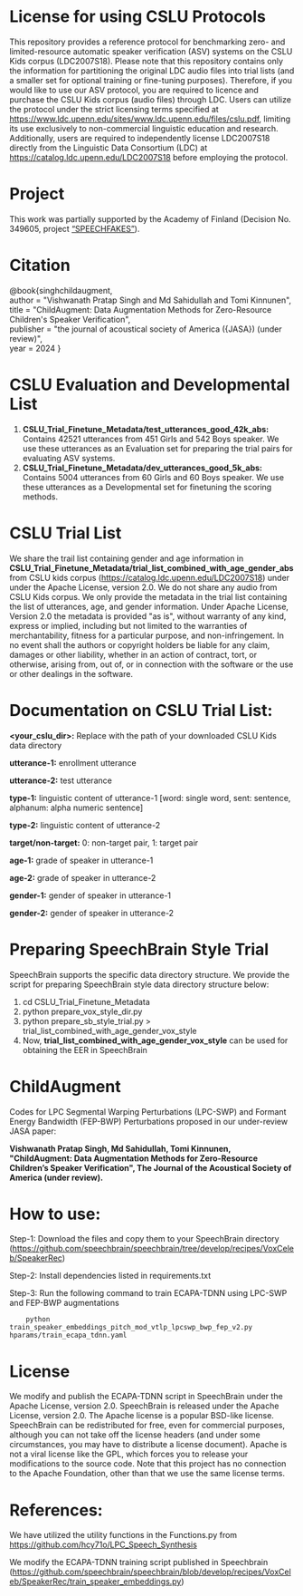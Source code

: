 # License for using CSLU Protocols
This repository provides a reference protocol for benchmarking zero- and limited-resource automatic speaker verification (ASV) systems on the CSLU Kids corpus (LDC2007S18). Please note that this repository contains only the information for partitioning the original LDC audio files into trial lists (and a smaller set for optional training or fine-tuning purposes). Therefore, if you would like to use our ASV protocol, you are required to licence and purchase the CSLU Kids corpus (audio files) through LDC. Users can utilize the protocol under the strict licensing terms specified at https://www.ldc.upenn.edu/sites/www.ldc.upenn.edu/files/cslu.pdf, limiting its use exclusively to non-commercial linguistic education and research. Additionally, users are required to independently license LDC2007S18 directly from the Linguistic Data Consortium (LDC) at https://catalog.ldc.upenn.edu/LDC2007S18 before employing the protocol.

# Project

This work was partially supported by the Academy of Finland (Decision No. 349605, project [“SPEECHFAKES”]( https://uefconnect.uef.fi/en/group/speechfakes-generalized-voice-anti-spoofing-and-voice-biometrics/)).

# Citation
@book{singhchildaugment, <br>
author = "Vishwanath Pratap Singh and Md Sahidullah and Tomi Kinnunen", <br>
title = "ChildAugment: Data Augmentation Methods for Zero-Resource Children's Speaker Verification", <br>
publisher = "the journal of acoustical society of America ({JASA}) (under review)",<br>
year = 2024 }


# CSLU Evaluation and Developmental List

1. **CSLU_Trial_Finetune_Metadata/test_utterances_good_42k_abs:** Contains 42521 utterances from 451 Girls and  542 Boys speaker. We use these utterances as an Evaluation set for preparing the trial pairs for evaluating ASV systems.
2. **CSLU_Trial_Finetune_Metadata/dev_utterances_good_5k_abs:** Contains 5004 utterances from 60 Girls and  60 Boys speaker. We use these utterances as a Developmental set for finetuning the scoring methods.

# CSLU Trial List

We share the trail list containing gender and age information in **CSLU_Trial_Finetune_Metadata/trial_list_combined_with_age_gender_abs** from CSLU kids corpus (https://catalog.ldc.upenn.edu/LDC2007S18) under under the Apache License, version 2.0. We do not share any audio from CSLU Kids corpus. We only provide the metadata in the trial list containing the list of utterances, age, and gender information. Under Apache License, Version 2.0 the metadata is provided "as is", without warranty of any kind, express or implied, including but not limited to the warranties of merchantability, fitness for a particular purpose, and non-infringement. In no event shall the authors or copyright holders be liable for any claim, damages or other liability, whether in an action of contract, tort, or otherwise, arising from, out of, or in connection with the software or the use or other dealings in the software.

# Documentation on CSLU Trial List:

**<your_cslu_dir>:** Replace with the path of your downloaded CSLU Kids data directory

**utterance-1:** enrollment utterance

**utterance-2:** test utterance

**type-1:** linguistic content of utterance-1 [word: single word, sent: sentence, alphanum: alpha numeric sentence]

**type-2:** linguistic content of utterance-2

**target/non-target:** 0: non-target pair, 1: target pair

**age-1:** grade of speaker in utterance-1

**age-2:** grade of speaker in utterance-2

**gender-1:** gender of speaker in utterance-1

**gender-2:** gender of speaker in utterance-2

# Preparing SpeechBrain Style Trial

SpeechBrain supports the specific data directory structure. We provide the script for preparing SpeechBrain style data directory structure below:

1. cd CSLU_Trial_Finetune_Metadata
2. python prepare_vox_style_dir.py
3. python prepare_sb_style_trial.py > trial_list_combined_with_age_gender_vox_style
4. Now, **trial_list_combined_with_age_gender_vox_style** can be used for obtaining the EER in SpeechBrain

# ChildAugment

Codes for LPC Segmental Warping Perturbations (LPC-SWP) and Formant Energy Bandwidth (FEP-BWP) Perturbations proposed in our under-review JASA paper: 

**Vishwanath Pratap Singh, Md Sahidullah, Tomi Kinnunen, "ChildAugment: Data Augmentation Methods for Zero-Resource Children’s Speaker Verification", The Journal of the Acoustical Society of America (under review).**

# How to use:

Step-1: Download the files and copy them to your SpeechBrain directory (https://github.com/speechbrain/speechbrain/tree/develop/recipes/VoxCeleb/SpeakerRec)

Step-2: Install dependencies listed in requirements.txt

Step-3: Run the following command to train ECAPA-TDNN using LPC-SWP and FEP-BWP augmentations
   
        python train_speaker_embeddings_pitch_mod_vtlp_lpcswp_bwp_fep_v2.py hparams/train_ecapa_tdnn.yaml

# License
We modify and publish the ECAPA-TDNN script in SpeechBrain under the Apache License, version 2.0. 
SpeechBrain is released under the Apache License, version 2.0. The Apache license is a popular BSD-like license. SpeechBrain can be redistributed for free, even for commercial purposes, although you can not take off the license headers (and under some circumstances, you may have to distribute a license document). Apache is not a viral license like the GPL, which forces you to release your modifications to the source code. Note that this project has no connection to the Apache Foundation, other than that we use the same license terms.

# References:
We have utilized the utility functions in the Functions.py from https://github.com/hcy71o/LPC_Speech_Synthesis

We modify the ECAPA-TDNN training script published in Speechbrain (https://github.com/speechbrain/speechbrain/blob/develop/recipes/VoxCeleb/SpeakerRec/train_speaker_embeddings.py)
